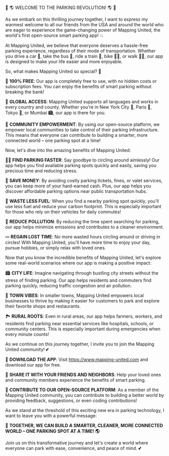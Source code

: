 🚨 🌎️ WELCOME TO THE PARKING REVOLUTION! 🌎️ 🚨

As we embark on this thrilling journey together, I want to express my warmest welcome to all our friends from the USA and around the world who are eager to experience the game-changing power of Mapping United, the world's first open-source smart parking app! 💥

At Mapping United, we believe that everyone deserves a hassle-free parking experience, regardless of their mode of transportation. Whether you drive a car 🚗, take the bus 🚌, ride a train 🚂, bike 🚴‍♀️, or walk 🏃‍♂️, our app is designed to make your life easier and more enjoyable.

So, what makes Mapping United so special? 💫

🔹 **100% FREE**: Our app is completely free to use, with no hidden costs or subscription fees. You can enjoy the benefits of smart parking without breaking the bank!

🔹 **GLOBAL ACCESS**: Mapping United supports all languages and works in every country and county. Whether you're in New York City 🗽️, Paris 💃, Tokyo 🗼️, or Mumbai 🏙️, our app is there for you.

🔹 **COMMUNITY EMPOWERMENT**: By using our open-source platform, we empower local communities to take control of their parking infrastructure. This means that everyone can contribute to building a smarter, more connected world – one parking spot at a time!

Now, let's dive into the amazing benefits of Mapping United:

🏃‍♂️ **FIND PARKING FASTER**: Say goodbye to circling around aimlessly! Our app helps you find available parking spots quickly and easily, saving you precious time and reducing stress.

💸 **SAVE MONEY**: By avoiding costly parking tickets, fines, or valet services, you can keep more of your hard-earned cash. Plus, our app helps you discover affordable parking options near public transportation hubs.

🌟 **WASTE LESS FUEL**: When you find a nearby parking spot quickly, you'll use less fuel and reduce your carbon footprint. This is especially important for those who rely on their vehicles for daily commutes!

🌿 **REDUCE POLLUTION**: By reducing the time spent searching for parking, our app helps minimize emissions and contributes to a cleaner environment.

💤 **REGAIN LOST TIME**: No more wasted hours circling around or driving in circles! With Mapping United, you'll have more time to enjoy your day, pursue hobbies, or simply relax with loved ones.

Now that you know the incredible benefits of Mapping United, let's explore some real-world scenarios where our app is making a positive impact:

🏙️ **CITY LIFE**: Imagine navigating through bustling city streets without the stress of finding parking. Our app helps residents and commuters find parking quickly, reducing traffic congestion and air pollution.

🌳 **TOWN VIBES**: In smaller towns, Mapping United empowers local businesses to thrive by making it easier for customers to park and explore their favorite shops and restaurants.

🏞️ **RURAL ROOTS**: Even in rural areas, our app helps farmers, workers, and residents find parking near essential services like hospitals, schools, or community centers. This is especially important during emergencies when every minute counts!

As we continue on this journey together, I invite you to join the Mapping United community! 💕

📲 **DOWNLOAD THE APP**: Visit https://www.mapping-united.com and download our app for free.

👫 **SHARE IT WITH YOUR FRIENDS AND NEIGHBORS**: Help your loved ones and community members experience the benefits of smart parking.

💪 **CONTRIBUTE TO OUR OPEN-SOURCE PLATFORM**: As a member of the Mapping United community, you can contribute to building a better world by providing feedback, suggestions, or even coding contributions!

As we stand at the threshold of this exciting new era in parking technology, I want to leave you with a powerful message:

🌟 **TOGETHER, WE CAN BUILD A SMARTER, CLEANER, MORE CONNECTED WORLD – ONE PARKING SPOT AT A TIME! 🌎️**

Join us on this transformative journey and let's create a world where everyone can park with ease, convenience, and peace of mind. 💕